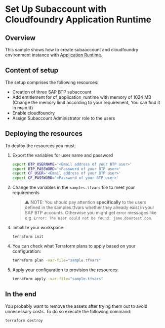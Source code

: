 # Set Up Subaccount with Cloudfoundry Application Runtime

## Overview

This sample shows how to create subaaccount and cloudfoundry environment instance with [Application Runtime](https://help.sap.com/docs/btp/sap-business-technology-platform/cloud-foundry-environment?q=cloudfoundry+application+runtime#commercial-information-for-cloud-foundry-runtime).

## Content of setup

The setup comprises the following resources:

- Creation of three SAP BTP subaccount
- Add entitlement for cf_application_runtime with memory of 1024 MB (Change the memory limit according to your       requirement, You can find it in main.tf)
- Enable cloudfoundry
- Assign Subaccount Administrator role to the users

## Deploying the resources

To deploy the resources you must:

1. Export the variables for user name and password

   ```bash
   export BTP_USERNAME='<Email address of your BTP user>'
   export BTP_PASSWORD='<Password of your BTP user>'
   export CF_USER='<Email address of your BTP user>'
   export CF_PASSWORD='<Password of your BTP user>'
   ```

2. Change the variables in the `samples.tfvars` file to meet your requirements

   > ⚠ NOTE: You should pay attention **specifically** to the users defined in the samples.tfvars whether they already exist in your SAP BTP accounts. Otherwise you might get error messages like e.g. `Error: The user could not be found: jane.doe@test.com`.


3. Initialize your workspace:

   ```bash
   terraform init
   ```

4. You can check what Terraform plans to apply based on your configuration:

   ```bash
   terraform plan -var-file="sample.tfvars"
   ```

5. Apply your configuration to provision the resources:

   ```bash
   terraform apply -var-file="sample.tfvars"
   ```

## In the end

You probably want to remove the assets after trying them out to avoid unnecessary costs. To do so execute the following command:

```bash
terraform destroy
```


